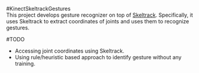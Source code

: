 #KinectSkeltrackGestures  
This project develops gesture recognizer on top of [Skeltrack](https://github.com/joaquimrocha/Skeltrack). Specifically, it uses Skeltrack to extract coordinates of joints and uses them to recognize gestures.

#TODO  
* Accessing joint coordinates using Skeltrack.  
* Using rule/heuristic based approach to identify gesture without any training.
